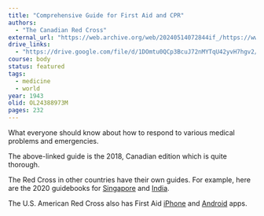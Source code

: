 ```yaml
---
title: "Comprehensive Guide for First Aid and CPR"
authors:
  - "The Canadian Red Cross"
external_url: "https://web.archive.org/web/20240514072844if_/https://www.redcross.ca/crc/documents/comprehensive_guide_for_firstaidcpr_en.pdf"
drive_links:
  - "https://drive.google.com/file/d/1DOmtu0QCp3BcuJ72nMYTqU42yvH7hgv2/view?usp=drivesdk"
course: body
status: featured
tags:
  - medicine
  - world
year: 1943
olid: OL24388973M
pages: 232
---
```


What everyone should know about how to respond to various medical problems and emergencies.

The above-linked guide is the 2018, Canadian edition which is quite thorough.

The Red Cross in other countries have their own guides.
For example, here are the 2020 guidebooks for
[Singapore](https://redcross.sg/images/pdfs/SFA-Manual-Rev-1-2020_final.pdf)
and [India](https://www.indianredcross.org/publications/FA-manual.pdf).

The U.S. American Red Cross also has First Aid [iPhone](https://apps.apple.com/gb/app/first-aid-by-british-red-cross/id483408666) and [Android](https://play.google.com/store/apps/details?id=com.cube.arc.fa) apps.
